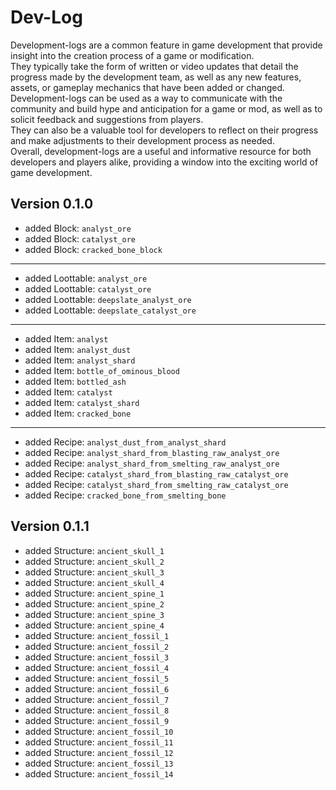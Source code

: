# Dev-Log
Development-logs are a common feature in game development that provide insight into the creation process of a game or modification.  
They typically take the form of written or video updates that detail the progress made by the development team, as well as any new features, assets, or gameplay mechanics that have been added or changed.  
Development-logs can be used as a way to communicate with the community and build hype and anticipation for a game or mod, as well as to solicit feedback and suggestions from players.  
They can also be a valuable tool for developers to reflect on their progress and make adjustments to their development process as needed.  
Overall, development-logs are a useful and informative resource for both developers and players alike, providing a window into the exciting world of game development.  

## Version 0.1.0
- added Block: ```analyst_ore```
- added Block: ```catalyst_ore```
- added Block: ```cracked_bone_block```
---
- added Loottable: ```analyst_ore```
- added Loottable: ```catalyst_ore```
- added Loottable: ```deepslate_analyst_ore```
- added Loottable: ```deepslate_catalyst_ore```
---
- added Item: ```analyst```
- added Item: ```analyst_dust```
- added Item: ```analyst_shard```
- added Item: ```bottle_of_ominous_blood```
- added Item: ```bottled_ash```
- added Item: ```catalyst```
- added Item: ```catalyst_shard```
- added Item: ```cracked_bone```
---
- added Recipe: ```analyst_dust_from_analyst_shard```
- added Recipe: ```analyst_shard_from_blasting_raw_analyst_ore```
- added Recipe: ```analyst_shard_from_smelting_raw_analyst_ore```
- added Recipe: ```catalyst_shard_from_blasting_raw_catalyst_ore```
- added Recipe: ```catalyst_shard_from_smelting_raw_catalyst_ore```
- added Recipe: ```cracked_bone_from_smelting_bone```

## Version 0.1.1
- added Structure: ```ancient_skull_1```
- added Structure: ```ancient_skull_2```
- added Structure: ```ancient_skull_3```
- added Structure: ```ancient_skull_4```
- added Structure: ```ancient_spine_1```
- added Structure: ```ancient_spine_2```
- added Structure: ```ancient_spine_3```
- added Structure: ```ancient_spine_4```
- added Structure: ```ancient_fossil_1```
- added Structure: ```ancient_fossil_2```
- added Structure: ```ancient_fossil_3```
- added Structure: ```ancient_fossil_4```
- added Structure: ```ancient_fossil_5```
- added Structure: ```ancient_fossil_6```
- added Structure: ```ancient_fossil_7```
- added Structure: ```ancient_fossil_8```
- added Structure: ```ancient_fossil_9```
- added Structure: ```ancient_fossil_10```
- added Structure: ```ancient_fossil_11```
- added Structure: ```ancient_fossil_12```
- added Structure: ```ancient_fossil_13```
- added Structure: ```ancient_fossil_14```
